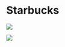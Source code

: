 # Starbucks

![](https://s3-us-west-2.amazonaws.com/notion-static/OqqFUrS9SLWXWfrUTEA2_--%20...jpg)

![](https://s3-us-west-2.amazonaws.com/notion-static/PbFZdIM5SoSmuLfB0nb8_--%20...jpg)
